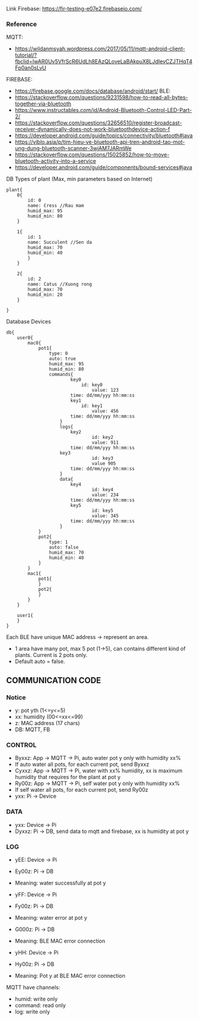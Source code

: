 Link Firebase:
https://fir-testing-e07e2.firebaseio.com/
### Reference
MQTT:
- https://wildanmsyah.wordpress.com/2017/05/11/mqtt-android-client-tutorial/?fbclid=IwAR0Uv5VfrScR6UdLh8EAzQLoveLaBAkpuX8LJdIevCZJTHqT4Fp0an0sLvU

FIREBASE:
- https://firebase.google.com/docs/database/android/start/
BLE:
- https://stackoverflow.com/questions/9231598/how-to-read-all-bytes-together-via-bluetooth
- https://www.instructables.com/id/Android-Bluetooth-Control-LED-Part-2/
- https://stackoverflow.com/questions/32656510/register-broadcast-receiver-dynamically-does-not-work-bluetoothdevice-action-f
- https://developer.android.com/guide/topics/connectivity/bluetooth#java
- https://viblo.asia/p/tim-hieu-ve-bluetooth-api-tren-android-tao-mot-ung-dung-bluetooth-scanner-3wjAM7JARmWe
- https://stackoverflow.com/questions/15025852/how-to-move-bluetooth-activity-into-a-service
- https://developer.android.com/guide/components/bound-services#java

DB Types of plant (Max, min parameters based on Internet)

	plant{
		0{
			id: 0
			name: Cress	//Rau mam
			humid_max: 95
			humid_min: 80
		}

		1{
			id: 1
			name: Succulent	//Sen da
			humid_max: 70
			humid_min: 40
			}
		}

		2{
			id: 2
			name: Catus //Xuong rong
			humid_max: 70
			humid_min: 20
		}
				
	}

Database Devices

	db{
		user0{
			mac0{
				pot1{
					type: 0
					auto: true
					humid_max: 95 
					humid_min: 80
					commands{
          					key0
	        	  				id: key0
        					      	value: 123
							time: dd/mm/yyy hh:mm:ss
       	  					key1
         						id: key1
              						value: 456
							time: dd/mm/yyy hh:mm:ss
				        }
			        	logs{
		        		  	key2
				              		id: key2
					              	value: 911
							time: dd/mm/yyy hh:mm:ss
						key3
       					      		id: key3
				             	 	value 905
							time: dd/mm/yyy hh:mm:ss
			        	}
			        	data{
					        key4
			              			id: key4
				              		value: 234
							time: dd/mm/yyy hh:mm:ss
				          	key5
				              		id: key5
				              		value: 345
							time: dd/mm/yyy hh:mm:ss
			        	}
				}
				pot2{
					type: 1
					auto: false
					humid_max: 70 
					humid_min: 40
				}
			}
 			mac1{
				pot1{
				}
				pot2{
				}
			}
		}

		user1{
		}
	}
Each BLE have unique MAC address -> represent an area.
- 1 area have many pot, max 5 pot (1->5), can contains different kind of plants.
Current is 2 pots only. 
- Default auto = false.

## COMMUNICATION CODE

### Notice
- y: pot yth (1<=y<=5) 
- xx: humidity (00<=xx<=99)
- z: MAC address (17 chars)
- DB: MQTT, FB

### CONTROL
- Byxxz: App -> MQTT -> Pi, auto water pot y only with humidity xx%
- If auto water all pots, for each current pot, send Byxxz
- Cyxxz: App -> MQTT -> Pi, water with xx% humidity, xx is maximum humidity that requires for the plant at pot y
- Ry00z: App -> MQTT -> Pi, self water pot y only with humidity xx%
- If self water all pots, for each current pot, send Ry00z
- yxx: Pi -> Device

### DATA
- yxx: Device -> Pi
- Dyxxz: Pi -> DB, send data to mqtt and firebase, xx is humidity at pot y

### LOG
- yEE: Device -> Pi
- Ey00z: Pi -> DB
- Meaning: water successfully at pot y

- yFF: Device -> Pi
- Fy00z: Pi -> DB
- Meaning: water error at pot y

- G000z: Pi -> DB
- Meaning: BLE MAC error connection

- yHH: Device -> Pi
- Hy00z: Pi -> DB
- Meaning: Pot y at BLE MAC error connection

MQTT have channels:
- humid: write only
- command: read only
- log: write only
